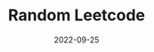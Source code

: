 ---
title: "Random Leetcode"
description: "A website that randomly select a leetcode question from the blind 75 list."
date: 2022-09-25
path: "https://randomleetcode.vercel.app/"
image: "assets/img/randomlc.png"
---